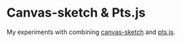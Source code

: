 # Canvas-sketch & Pts.js

My experiments with combining [canvas-sketch](https://github.com/mattdesl/canvas-sketch) and [pts.js](https://github.com/williamngan/pts).
